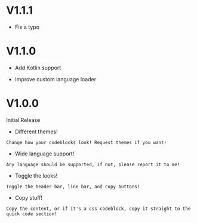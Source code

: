 # V1.1.1

- Fix a typo

# V1.1.0

- Add Kotlin support

- Improve custom language loader

# V1.0.0

Initial Release

- Different themes!

`Change how your codeblocks look! Request themes if you want!`

- Wide language support!

`Any language should be supported, if not, please report it to me!`

- Toggle the looks!

`Toggle the header bar, line bar, and copy buttons!`

- Copy stuff!

`Copy the content, or if it's a css codeblock, copy it straight to the quick code section!`
